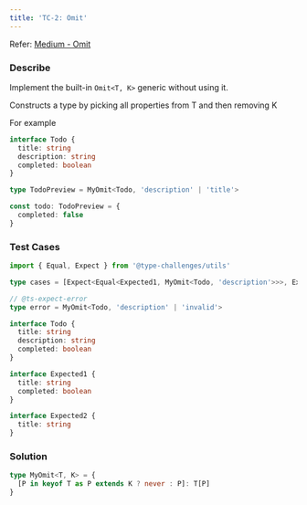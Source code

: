 ```yaml
---
title: 'TC-2: Omit'
---
```


Refer: [Medium - Omit](https://github.com/type-challenges/type-challenges/blob/master/questions/3-medium-omit/README.md)

### Describe

Implement the built-in `Omit<T, K>` generic without using it.

Constructs a type by picking all properties from T and then removing K

For example

```typescript
interface Todo {
  title: string
  description: string
  completed: boolean
}

type TodoPreview = MyOmit<Todo, 'description' | 'title'>

const todo: TodoPreview = {
  completed: false
}
```

### Test Cases

```typescript
import { Equal, Expect } from '@type-challenges/utils'

type cases = [Expect<Equal<Expected1, MyOmit<Todo, 'description'>>>, Expect<Equal<Expected2, MyOmit<Todo, 'description' | 'completed'>>>]

// @ts-expect-error
type error = MyOmit<Todo, 'description' | 'invalid'>

interface Todo {
  title: string
  description: string
  completed: boolean
}

interface Expected1 {
  title: string
  completed: boolean
}

interface Expected2 {
  title: string
}
```

### Solution

```typescript
type MyOmit<T, K> = {
  [P in keyof T as P extends K ? never : P]: T[P]
}
```
